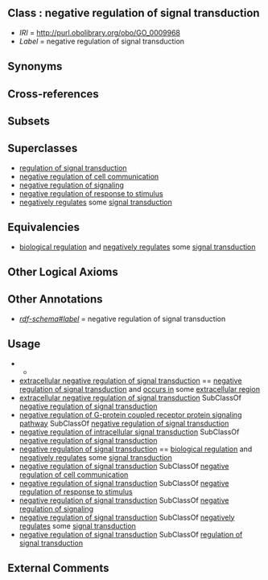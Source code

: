 
## Class : negative regulation of signal transduction

 * *IRI* = http://purl.obolibrary.org/obo/GO_0009968
 * *Label* = negative regulation of signal transduction

## Synonyms


## Cross-references


## Subsets


## Superclasses

 * [regulation of signal transduction](../../GO/66/GO_0009966.md)
 * [negative regulation of cell communication](../../GO/48/GO_0010648.md)
 * [negative regulation of signaling](../../GO/57/GO_0023057.md)
 * [negative regulation of response to stimulus](../../GO/85/GO_0048585.md)
 * [negatively regulates](../../RO/12/RO_0002212.md) some [signal transduction](../../GO/65/GO_0007165.md)

## Equivalencies

 * [biological regulation](../../GO/07/GO_0065007.md) and [negatively regulates](../../RO/12/RO_0002212.md) some [signal transduction](../../GO/65/GO_0007165.md)

## Other Logical Axioms


## Other Annotations

 * *[rdf-schema#label](../../el/rdf-schema#label.md)* = negative regulation of signal transduction

## Usage

 * -
 * [extracellular negative regulation of signal transduction](../../GO/16/GO_1900116.md) == [negative regulation of signal transduction](../../GO/68/GO_0009968.md) and [occurs in](../../BFO/66/BFO_0000066.md) some [extracellular region](../../GO/76/GO_0005576.md)
 * [extracellular negative regulation of signal transduction](../../GO/16/GO_1900116.md) SubClassOf [negative regulation of signal transduction](../../GO/68/GO_0009968.md)
 * [negative regulation of G-protein coupled receptor protein signaling pathway](../../GO/44/GO_0045744.md) SubClassOf [negative regulation of signal transduction](../../GO/68/GO_0009968.md)
 * [negative regulation of intracellular signal transduction](../../GO/32/GO_1902532.md) SubClassOf [negative regulation of signal transduction](../../GO/68/GO_0009968.md)
 * [negative regulation of signal transduction](../../GO/68/GO_0009968.md) == [biological regulation](../../GO/07/GO_0065007.md) and [negatively regulates](../../RO/12/RO_0002212.md) some [signal transduction](../../GO/65/GO_0007165.md)
 * [negative regulation of signal transduction](../../GO/68/GO_0009968.md) SubClassOf [negative regulation of cell communication](../../GO/48/GO_0010648.md)
 * [negative regulation of signal transduction](../../GO/68/GO_0009968.md) SubClassOf [negative regulation of response to stimulus](../../GO/85/GO_0048585.md)
 * [negative regulation of signal transduction](../../GO/68/GO_0009968.md) SubClassOf [negative regulation of signaling](../../GO/57/GO_0023057.md)
 * [negative regulation of signal transduction](../../GO/68/GO_0009968.md) SubClassOf [negatively regulates](../../RO/12/RO_0002212.md) some [signal transduction](../../GO/65/GO_0007165.md)
 * [negative regulation of signal transduction](../../GO/68/GO_0009968.md) SubClassOf [regulation of signal transduction](../../GO/66/GO_0009966.md)

## External Comments


